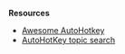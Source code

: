 **Resources**

* [Awesome AutoHotkey](https://github.com/ahkscript/awesome-AutoHotkey)
* [AutoHotKey topic search](https://github.com/topics/autohotkey?l=autohotkey&o=desc&s=stars)
